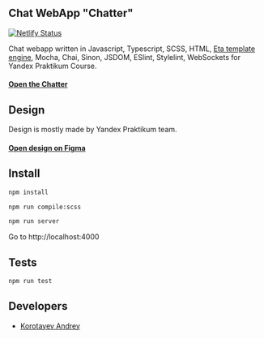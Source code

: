 ## Chat WebApp "Chatter"
[![Netlify Status](https://api.netlify.com/api/v1/badges/c411f49f-311a-494c-9e62-d5956d191ebf/deploy-status)](https://app.netlify.com/sites/chat-akkord/deploys)

Chat webapp written in Javascript, Typescript, SCSS, HTML, [Eta template engine](https://eta.js.org/), Mocha, Chai, Sinon, JSDOM, ESlint, Stylelint, WebSockets for Yandex Praktikum Course.
#### [Open the Chatter](https://chat-akkord.netlify.app)

## Design
Design is mostly made by Yandex Praktikum team.
#### [Open design on Figma](https://www.figma.com/file/0pcmyXQ35mcDQsMLJcPMk9/ChatAkkord?node-id=0%3A1)

## Install
<a name="install"></a>
<a name="installstart"></a>
```sh
npm install
```

```sh
npm run compile:scss
```

```sh
npm run server
```

Go to http://localhost:4000

## Tests
<a name="install"></a>
<a name="installstart"></a>
```sh
npm run test
```


## Developers
<a name="developers"></a>

- [Korotayev Andrey](https://github.com/a-k-kord)
